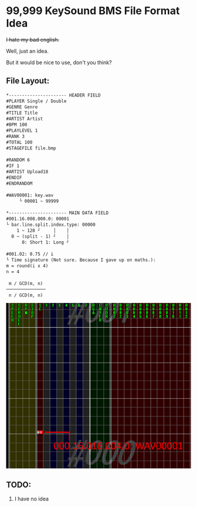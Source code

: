 # 99,999 KeySound BMS File Format Idea
~~I hate my bad english.~~

Well, just an idea.


But it would be nice to use, don't you think?


## File Layout:
```
*---------------------- HEADER FIELD
#PLAYER Single / Double
#GENRE Genre
#TITLE Title
#ARTIST Artist
#BPM 100
#PLAYLEVEL 1
#RANK 3
#TOTAL 100
#STAGEFILE file.bmp

#RANDOM 6
#IF 1
#ARTIST Upload18
#ENDIF
#ENDRANDOM

#WAV00001: key.wav
     └ 00001 ~ 99999

*---------------------- MAIN DATA FIELD
#001.16.008.000.0: 00001
└ bar.line.split.index.type: 00000
    1 ~ 128 ┘     │    │
  0 ~ (split - 1) ┘    │
      0: Short 1: Long ┘

#001.02: 0.75 // i
└ Time signature (Not sure. Because I gave up on maths.):
m = round(i x 4)
n = 4

 m / GCD(m, n)
───────────────
 n / GCD(m, n)
```
![Example](https://github.com/Upload18cute/10kKeySoundBMSFormatIdea/blob/main/Example.png)




## TODO:
1. I have no idea
